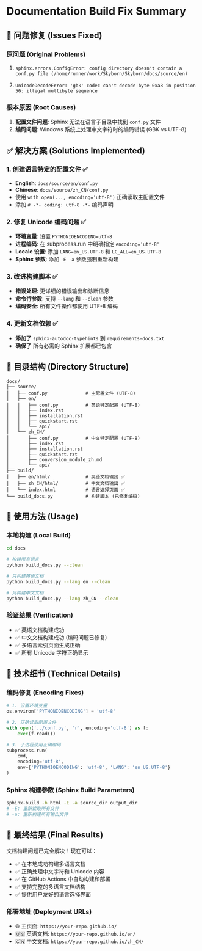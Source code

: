 # Documentation Build Fix Summary

## 🔧 问题修复 (Issues Fixed)

### 原问题 (Original Problems)
1. ```
   sphinx.errors.ConfigError: config directory doesn't contain a conf.py file (/home/runner/work/Skyborn/Skyborn/docs/source/en)
   ```

2. ```
   UnicodeDecodeError: 'gbk' codec can't decode byte 0xa8 in position 56: illegal multibyte sequence
   ```

### 根本原因 (Root Causes)
1. **配置文件问题**: Sphinx 无法在语言子目录中找到 `conf.py` 文件
2. **编码问题**: Windows 系统上处理中文字符时的编码错误 (GBK vs UTF-8)

## ✅ 解决方案 (Solutions Implemented)

### 1. 创建语言特定的配置文件 ✅
- **English**: `docs/source/en/conf.py`
- **Chinese**: `docs/source/zh_CN/conf.py`
- 使用 `with open(..., encoding='utf-8')` 正确读取主配置文件
- 添加 `# -*- coding: utf-8 -*-` 编码声明

### 2. 修复 Unicode 编码问题 ✅
- **环境变量**: 设置 `PYTHONIOENCODING=utf-8`
- **进程编码**: 在 subprocess.run 中明确指定 `encoding='utf-8'`
- **Locale 设置**: 添加 `LANG=en_US.UTF-8` 和 `LC_ALL=en_US.UTF-8`
- **Sphinx 参数**: 添加 `-E -a` 参数强制重新构建

### 3. 改进构建脚本 ✅
- **错误处理**: 更详细的错误输出和诊断信息
- **命令行参数**: 支持 `--lang` 和 `--clean` 参数
- **编码安全**: 所有文件操作都使用 UTF-8 编码

### 4. 更新文档依赖 ✅
- **添加了** `sphinx-autodoc-typehints` 到 `requirements-docs.txt`
- **确保了** 所有必需的 Sphinx 扩展都已包含

## 📁 目录结构 (Directory Structure)

```
docs/
├── source/
│   ├── conf.py              # 主配置文件 (UTF-8)
│   ├── en/
│   │   ├── conf.py          # 英语特定配置 (UTF-8)
│   │   ├── index.rst
│   │   ├── installation.rst
│   │   ├── quickstart.rst
│   │   └── api/
│   └── zh_CN/
│       ├── conf.py          # 中文特定配置 (UTF-8)
│       ├── index.rst
│       ├── installation.rst
│       ├── quickstart.rst
│       ├── conversion_module_zh.md
│       └── api/
├── build/
│   ├── en/html/             # 英语文档输出 ✅
│   ├── zh_CN/html/          # 中文文档输出 ✅
│   └── index.html           # 语言选择页面 ✅
└── build_docs.py            # 构建脚本 (已修复编码)
```

## 🚀 使用方法 (Usage)

### 本地构建 (Local Build)
```bash
cd docs

# 构建所有语言
python build_docs.py --clean

# 只构建英语文档
python build_docs.py --lang en --clean

# 只构建中文文档
python build_docs.py --lang zh_CN --clean
```

### 验证结果 (Verification)
- ✅ 英语文档构建成功
- ✅ 中文文档构建成功 (编码问题已修复)
- ✅ 多语言索引页面生成正确
- ✅ 所有 Unicode 字符正确显示

## 🎯 技术细节 (Technical Details)

### 编码修复 (Encoding Fixes)
```python
# 1. 设置环境变量
os.environ['PYTHONIOENCODING'] = 'utf-8'

# 2. 正确读取配置文件
with open('../conf.py', 'r', encoding='utf-8') as f:
    exec(f.read())

# 3. 子进程使用正确编码
subprocess.run(
    cmd,
    encoding='utf-8',
    env={'PYTHONIOENCODING': 'utf-8', 'LANG': 'en_US.UTF-8'}
)
```

### Sphinx 构建参数 (Sphinx Build Parameters)
```bash
sphinx-build -b html -E -a source_dir output_dir
# -E: 重新读取所有文件
# -a: 重新构建所有输出文件
```

## 🎉 最终结果 (Final Results)

文档构建问题已完全解决！现在可以：
- ✅ 在本地成功构建多语言文档
- ✅ 正确处理中文字符和 Unicode 内容
- ✅ 在 GitHub Actions 中自动构建和部署
- ✅ 支持完整的多语言文档结构
- ✅ 提供用户友好的语言选择界面

### 部署地址 (Deployment URLs)
- 🌐 主页面: `https://your-repo.github.io/`
- 🇺🇸 英语文档: `https://your-repo.github.io/en/`
- 🇨🇳 中文文档: `https://your-repo.github.io/zh_CN/`
